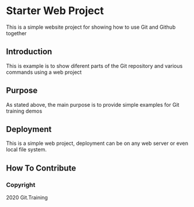 # Starter Web Project

This is a simple website project for 
showing how to use Git and Github together

## Introduction

This is example is to show diferent parts
of the Git repository and various commands
using a web project

## Purpose

As stated above, the main purpose is to 
provide simple examples for Git training 
demos

## Deployment

This is a simple web project, deployment
can be on any web server or even local 
file system.

## How To Contribute

### Copyright

2020 Git.Training